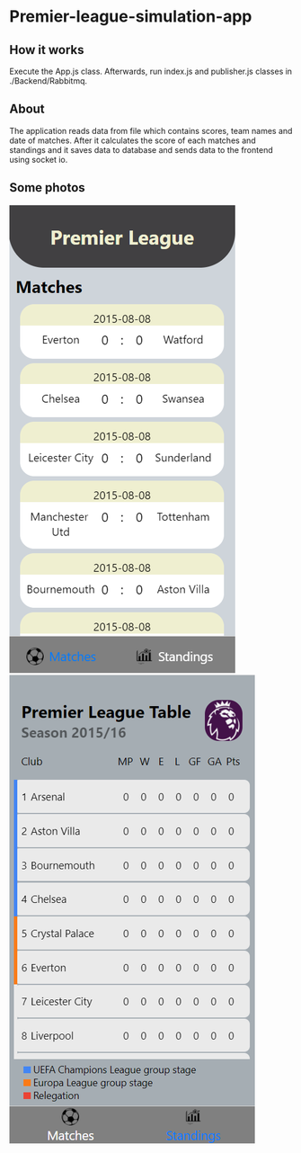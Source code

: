 # Premier-league-simulation-app

## How it works
Execute the App.js class. Afterwards, run index.js and publisher.js classes in ./Backend/Rabbitmq.

## About
The application reads data from file which contains scores, team names and date of matches. After it calculates the score of each matches and standings and it saves data to database and sends data to the frontend using socket io.

## Some photos
![](Screenshot/Matches.png)
![](Screenshot/Standings.png)
